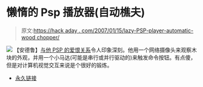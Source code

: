 # 懒惰的 Psp 播放器(自动樵夫)

> 原文:[https://hack aday . com/2007/01/15/lazy-PSP-player-automatic-wood chopper/](https://hackaday.com/2007/01/15/lazy-psp-player-automatic-woodchopper/)

![](../Images/320d0b72f4728156039e1a996d968823.png)
【安德鲁】[与他 PSP 的爱恨关系](http://www.lildumpo.com/projects/autowoodchopper/)令人印象深刻。他用一个网络摄像头来观察木块的外观，并用一个小马达(可能是串行或并行驱动的)来触发命令按钮。有点傻，但是对计算机视觉交互来说是个很好的锻炼。

*   [永久链接](http://www.lildumpo.com/projects/autowoodchopper/)